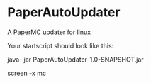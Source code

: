 # PaperAutoUpdater
A PaperMC updater for linux

Your startscript should look like this:

java -jar PaperAutoUpdater-1.0-SNAPSHOT.jar <YOUR AMOUNT OF RAM>
  
screen -x mc
